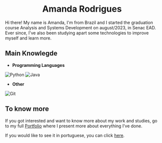 <div align='center'>

# Amanda Rodrigues

</div>

Hi there! My name is Amanda, I'm from Brazil and I started the graduation course Analysis and Systems Development on august/2023, in Senac EAD. 
Ever since, I've also been studying apart some technologies to improve myself and learn more.

## Main Knowlegde

- **Programming Languages**

![Python](https://img.shields.io/badge/python-3670A0?style=for-the-badge&logo=python&logoColor=ffdd54) 
![Java](https://img.shields.io/badge/java-%23ED8B00.svg?style=for-the-badge&logo=openjdk&logoColor=white)

- **Other**

![Git](https://img.shields.io/badge/git-%23F05033.svg?style=for-the-badge&logo=git&logoColor=white)

## To know more

If you got interested and want to know more about my work and studies, go to my full [Portfolio]() where I present more about everything I've done.

If you would like to see it in portuguese, you can click [here]().
